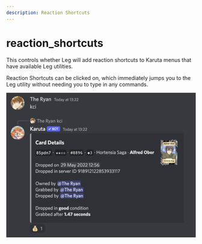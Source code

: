 ```yaml
---
description: Reaction Shortcuts
---
```


# reaction\_shortcuts

This controls whether Leg will add reaction shortcuts to Karuta menus that have available Leg utilities.

Reaction Shortcuts can be clicked on, which immediately jumps you to the Leg utility without needing you to type in any commands.

![The moneybag emoji is an example of a Reaction Shortcut for "leg price"](<../../../.gitbook/assets/image (13).png>)
